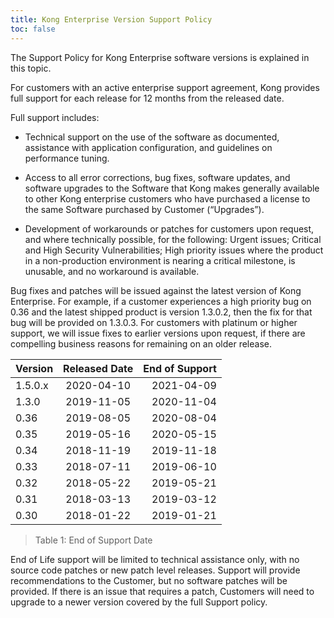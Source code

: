 ```yaml
---
title: Kong Enterprise Version Support Policy
toc: false
---
```



The Support Policy for Kong Enterprise software versions is explained in this topic. 

For customers with an active enterprise support agreement, Kong provides full support for each release for 12 months from the released date. 

Full support includes:

* Technical support on the use of the software as documented, assistance with application configuration, and guidelines on performance tuning. 

* Access to all error corrections, bug fixes, software updates, and software upgrades to the Software that Kong makes generally available to other Kong enterprise customers who have purchased a license to the same Software purchased by Customer (“Upgrades”). 

* Development of workarounds or patches for customers upon request, and where technically possible, for the following: Urgent issues; Critical and High Security Vulnerabilities; High priority issues where the product in a non-production environment is nearing a critical milestone, is unusable, and no workaround is available.

Bug fixes and patches will be issued against the latest version of Kong Enterprise. For example, if a customer experiences a high priority bug on 0.36 and the latest shipped product is version 1.3.0.2, then the fix for that bug will be provided on 1.3.0.3. For customers with platinum or higher support, we will issue fixes to earlier versions upon request, if there are compelling business reasons for remaining on an older release.


| Version  | Released Date | End of Support |
|:---------|:-------------:|---------------:|
|  1.5.0.x |  2020-04-10   |   2021-04-09   |    
|  1.3.0   |  2019-11-05   |   2020-11-04   |
|   0.36   |  2019-08-05   |   2020-08-04   |
|   0.35   |  2019-05-16   |   2020-05-15   |
|   0.34   |  2018-11-19   |   2019-11-18   |
|   0.33   |  2018-07-11   |   2019-06-10   |
|   0.32   |  2018-05-22   |   2019-05-21   |
|   0.31   |  2018-03-13   |   2019-03-12   |
|   0.30   |  2018-01-22   |   2019-01-21   |

> Table 1: End of Support Date

End of Life support will be limited to technical assistance only, with no source code patches or new patch level releases. Support will provide recommendations to the Customer, but no software patches will be provided. If there is an issue that requires a patch, Customers will need to upgrade to a newer version covered by the full Support policy.
